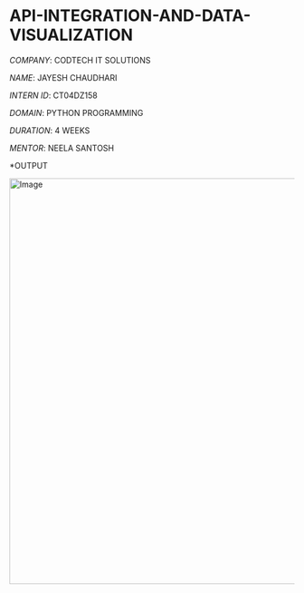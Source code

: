 # API-INTEGRATION-AND-DATA-VISUALIZATION

*COMPANY*: CODTECH IT SOLUTIONS

*NAME*: JAYESH CHAUDHARI

*INTERN ID*: CT04DZ158

*DOMAIN*: PYTHON PROGRAMMING

*DURATION*: 4 WEEKS

*MENTOR*: NEELA SANTOSH

*OUTPUT

<img width="1356" height="716" alt="Image" src="https://github.com/user-attachments/assets/4691c3fd-8d17-4d57-81d2-43e4e8f2464b" />
